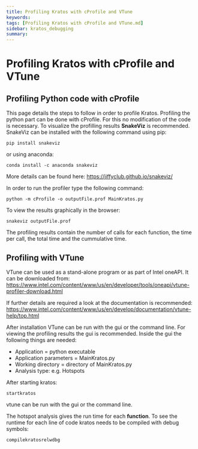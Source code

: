 ```yaml
---
title: Profiling Kratos with cProfile and VTune
keywords:
tags: [Profiling Kratos with cProfile and VTune.md]
sidebar: kratos_debugging
summary:
---
```


# Profiling Kratos with cProfile and VTune

## Profiling Python code with cProfile
This page details the steps to follow in order to profile Kratos. Profiling the python part can be done with cProfile. For this no modification of the code is necessary. To visualize the profilling results **SnakeViz** is recommended. SnakeViz can be installed with the following command using pip:

```console
pip install snakeviz
```
or using anaconda:
```console
conda install -c anaconda snakeviz
```
More details can be found here: https://jiffyclub.github.io/snakeviz/

In order to run the profiler type the following command:
```console
python -m cProfile -o outputFile.prof MainKratos.py
```
To view the results graphically in the browser:
```console
snakeviz outputFile.prof
```
The profiling results contain the number of calls for each function, the time per call, the total time and the cummulative time.

## Profiling with VTune

VTune can be used as a stand-alone program or as part of Intel oneAPI.
It can be downloaded from:
https://www.intel.com/content/www/us/en/developer/tools/oneapi/vtune-profiler-download.html

If further details are required a look at the documentation is recommended: https://www.intel.com/content/www/us/en/develop/documentation/vtune-help/top.html

After installation VTune can be run with the gui or the command line. For viewing the profiling results the gui is recommended. Inside the gui the following things are needed:

* Application = python executable
* Application parameters = MainKratos.py
* Working directory = directory of MainKratos.py
* Analysis type: e.g. Hotspots

After starting kratos:

```console
startkratos
```
vtune can be run with the gui or the command line.

The hotspot analysis gives the run time for each **function**. To see the runtime for each line of code kratos needs to be compiled with debug symbols:
```console
compilekratosrelwdbg
```